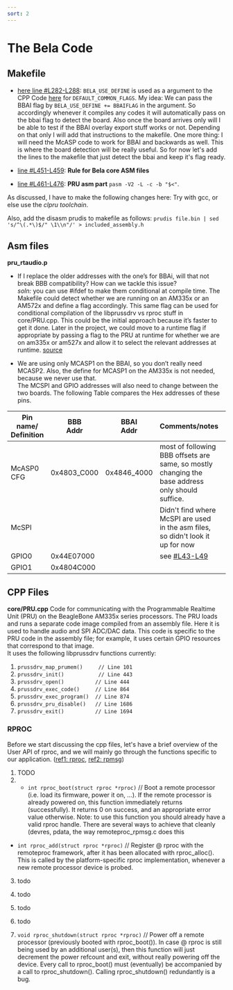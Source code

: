 ```yaml
---
sort: 2
---
```


# The Bela Code
## Makefile
* [here line #L282-L288](https://github.com/giuliomoro/Bela-private-dhruva/blob/multi-codec/Makefile#L282-L288): ``BELA_USE_DEFINE`` is used as a argument to the CPP Code [here](https://github.com/giuliomoro/Bela-private-dhruva/blob/multi-codec/Makefile#L290) for ``DEFAULT_COMMON_FLAGS``.
My idea: We can pass the BBAI flag by `BELA_USE_DEFINE += BBAIFLAG` in the argument. So accordingly whenever it compiles any codes it will automatically pass on the bbai flag to detect the board. Also once the board arrives only will I be able to test if the BBAI overlay export stuff works or not. Depending on that only I will add that instructions to the makefile.
One more thing: I will need the McASP code to work for BBAI and backwards as well. This is where the board detection will be really useful.
So for now let's add the lines to the makefile that just detect the bbai and keep it's flag ready. 

* [line #L451-L459](https://github.com/giuliomoro/Bela-private-dhruva/blob/bbai-makefile/Makefile#L451-L459): **Rule for Bela core ASM files** 
* [line #L461-L476](https://github.com/giuliomoro/Bela-private-dhruva/blob/bbai-makefile/Makefile#L461-L476): **PRU asm part** ``pasm -V2 -L -c -b "$<"``. 

As discussed, I have to make the following changes here: 
Try with gcc, or else use the _clpru toolchain_.  

Also, add the disasm prudis to makefile as follows: ``prudis file.bin | sed 's/^\(.*\)$/" \1\\n"/' > included_assembly.h``

## Asm files

**pru_rtaudio.p** 
- If I replace the older addresses with the one’s for BBAi, will that not break BBB compatibility? How can we tackle this issue? <br>
_soln:_ you can use #ifdef to make them conditional at compile time. The Makefile could detect whether we are running on an AM335x or an AM572x and define a flag accordingly. This same flag can be used for conditional compilation of the libprussdrv vs rproc stuff in core/PRU.cpp. This could be the initial approach because it’s faster to get it done. Later in the project, we could move to a runtime flag if appropriate by passing a flag to the PRU at runtime for whether we are on am335x or am527x
and allow it to select the relevant addresses at runtime. [source](https://forum.beagleboard.org/t/bela-support-for-bbai-later-ti-chips/29257/6)

- We are using only MCASP1 on the BBAI, so you don’t really need MCASP2. Also, the define for MCASP1 on the AM335x is not needed, because we never use that. <br>
The MCSPI and GPIO addresses will also need to change between the two boards. 
The following Table compares the Hex addresses of these pins. 

| Pin name/ <br>Definition 	| BBB<br>Addr 	| BBAI<br>Addr 	| Comments/notes                                                                                              	|   	|
|--------------------------	|-------------	|--------------	|-------------------------------------------------------------------------------------------------------------	|---	|
| McASP0 CFG               	| 0x4803_C000 	| 0x4846_4000  	| most of following BBB offsets are same, so mostly changing the base address only should suffice.            	|   	|
| McSPI                    	|             	|              	| Didn't find where McSPI are used in the asm files, so didn't look it up for now                             	|   	|
| GPIO0                    	| 0x44E07000  	|              	| see [#L43-L49](https://github.com/giuliomoro/Bela-private-dhruva/blob/bbai-mcasp/pru/pru_rtaudio.p#L43-L49) 	|   	|
| GPIO1                    	| 0x4804C000  	|              	|                                                                                                             	|   	|



## CPP Files

**core/PRU.cpp**
Code for communicating with the Programmable Realtime Unit (PRU)
on the BeagleBone AM335x series processors. The PRU loads and runs
a separate code image compiled from an assembly file. Here it is
used to handle audio and SPI ADC/DAC data.
This code is specific to the PRU code in the assembly file; for example,
it uses certain GPIO resources that correspond to that image. <br> 
It uses the following libprussdrv functions currently: 
1. ``prussdrv_map_prumem()     // Line 101``
2. ``prussdrv_init()           // Line 443``
3. ``prussdrv_open()          // Line 444``
4. ``prussdrv_exec_code()     // Line 864``
5. ``prussdrv_exec_program()  // Line 874``
6. ``prussdrv_pru_disable()   // Line 1686``
7. ``prussdrv_exit()          // Line 1694 ``


### RPROC
Before we start discussing the cpp files, let's have a brief overview of the User API of rproc, and we will mainly go through the functions specific to our application. ([ref1: rproc](https://www.kernel.org/doc/html/latest/staging/remoteproc.html), [ref2: rpmsg](https://www.kernel.org/doc/html/latest/staging/rpmsg.html))

1. TODO
2. - ``int rproc_boot(struct rproc *rproc)`` // Boot a remote processor (i.e. load its firmware, power it on, …).
If the remote processor is already powered on, this function immediately returns (successfully). It returns 0 on success, and an appropriate error value otherwise. Note: to use this function you should already have a valid rproc handle. There are several ways to achieve that cleanly (devres, pdata, the way remoteproc_rpmsg.c does this

- ``int rproc_add(struct rproc *rproc)`` // Register @ rproc with the remoteproc framework, after it has been allocated with rproc_alloc().
This is called by the platform-specific rproc implementation, whenever a new remote processor device is probed.

3. todo

4. todo

5. todo

6. todo

7. ``void rproc_shutdown(struct rproc *rproc)`` // Power off a remote processor (previously booted with rproc_boot()). In case @ rproc is still being used by an additional user(s), then this function will just decrement the power refcount and exit, without really powering off the device.
Every call to rproc_boot() must (eventually) be accompanied by a call to rproc_shutdown(). Calling rproc_shutdown() redundantly is a bug.

